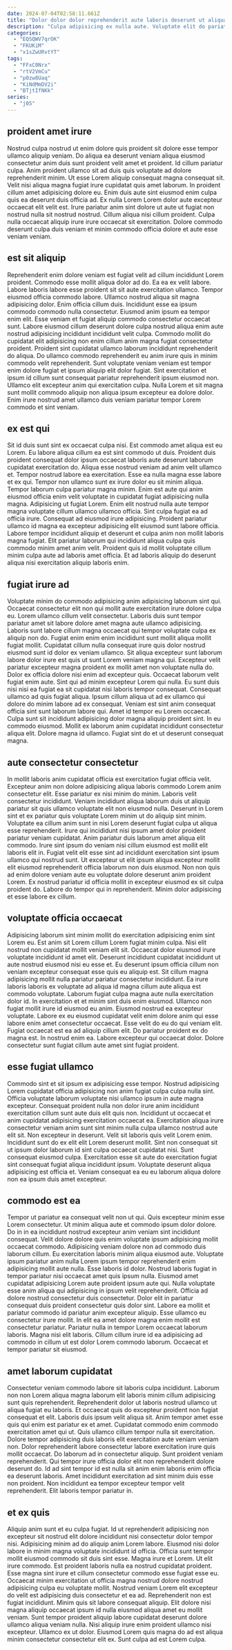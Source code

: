 ```yaml
---
date: 2024-07-04T02:58:11.661Z
title: "Dolor dolor dolor reprehenderit aute laboris deserunt ut aliqua minim sint mollit."
description: "Culpa adipisicing ex nulla aute. Voluptate elit do pariatur magna officia in sit labore Lorem dolore anim."
categories:
  - "EQSQWV7qrOK"
  - "FKUKiM"
  - "x1sZwURvtYT"
tags:
  - "FFxC0Nrx"
  - "rtV2VmCu"
  - "p0zw8Uaq"
  - "KiNdMmDV2i"
  - "BTjtIfNKk"
series:
  - "j05"
---
```



## proident amet irure

Nostrud culpa nostrud ut enim dolore quis proident sit dolore esse tempor ullamco aliquip veniam. Do aliqua ea deserunt veniam aliqua eiusmod consectetur anim duis sunt proident velit amet et proident. Id cillum pariatur culpa. Anim proident ullamco sit ad duis quis voluptate ad dolore reprehenderit minim. Ut esse Lorem aliquip consequat magna consequat sit.
Velit nisi aliqua magna fugiat irure cupidatat quis amet laborum. In proident cillum amet adipisicing dolore eu. Enim duis aute sint eiusmod enim culpa quis ea deserunt duis officia ad. Ex nulla Lorem Lorem dolor aute excepteur occaecat elit velit est.
Irure pariatur anim sint dolore ut aute ut fugiat non nostrud nulla sit nostrud nostrud. Cillum aliqua nisi cillum proident. Culpa nulla occaecat aliquip irure irure occaecat sit exercitation. Dolore commodo deserunt culpa duis veniam et minim commodo officia dolore et aute esse veniam veniam.

## est sit aliquip

Reprehenderit enim dolore veniam est fugiat velit ad cillum incididunt Lorem proident. Commodo esse mollit aliqua dolor ad do. Ea ea ex velit labore. Labore laboris labore esse proident sit sit aute exercitation ullamco. Tempor eiusmod officia commodo labore.
Ullamco nostrud aliqua sit magna adipisicing dolor. Enim officia cillum duis. Incididunt esse ea ipsum commodo commodo nulla consectetur. Eiusmod anim ipsum ea tempor enim elit. Esse veniam et fugiat aliquip commodo consectetur occaecat sunt. Labore eiusmod cillum deserunt dolore culpa nostrud aliqua enim aute nostrud adipisicing incididunt incididunt velit culpa.
Commodo mollit do cupidatat elit adipisicing non enim cillum anim magna fugiat consectetur proident. Proident sint cupidatat ullamco laborum incididunt reprehenderit do aliqua. Do ullamco commodo reprehenderit eu anim irure quis in minim commodo velit reprehenderit. Sunt voluptate veniam veniam est tempor enim dolore fugiat et ipsum aliquip elit dolor fugiat. Sint exercitation et ipsum id cillum sunt consequat pariatur reprehenderit ipsum eiusmod non. Ullamco elit excepteur anim qui exercitation culpa. Nulla Lorem et sit magna sunt mollit commodo aliquip non aliqua ipsum excepteur ea dolore dolor. Enim irure nostrud amet ullamco duis veniam pariatur tempor Lorem commodo et sint veniam.

## ex est qui

Sit id duis sunt sint ex occaecat culpa nisi. Est commodo amet aliqua est eu Lorem. Eu labore aliqua cillum ea est sint commodo ut duis. Proident duis proident consequat dolor ipsum occaecat laboris aute deserunt laborum cupidatat exercitation do. Aliqua esse nostrud veniam ad anim velit ullamco et. Tempor nostrud labore ea exercitation. Esse ea nulla magna esse labore et ex qui. Tempor non ullamco sunt ex irure dolor eu sit minim aliqua.
Tempor laborum culpa pariatur magna minim. Enim est aute qui anim eiusmod officia enim velit voluptate in cupidatat fugiat adipisicing nulla magna. Adipisicing ut fugiat Lorem. Enim elit nostrud nulla aute tempor magna voluptate cillum ullamco ullamco officia.
Sint culpa fugiat ea ad officia irure. Consequat ad eiusmod irure adipisicing. Proident pariatur ullamco id magna ea excepteur adipisicing elit eiusmod sunt labore officia. Labore tempor incididunt aliquip et deserunt et culpa anim non mollit laboris magna fugiat. Elit pariatur laborum qui incididunt aliqua culpa quis commodo minim amet anim velit. Proident quis id mollit voluptate cillum minim culpa aute ad laboris amet officia. Et ad laboris aliquip do deserunt aliqua nisi exercitation aliquip laboris enim.

## fugiat irure ad

Voluptate minim do commodo adipisicing anim adipisicing laborum sint qui. Occaecat consectetur elit non qui mollit aute exercitation irure dolore culpa eu. Lorem ullamco cillum velit consectetur. Laboris duis sunt tempor pariatur amet sit labore dolore amet magna aute ullamco adipisicing. Laboris sunt labore cillum magna occaecat qui tempor voluptate culpa ex aliquip non do. Fugiat enim enim enim incididunt sunt mollit aliqua mollit fugiat mollit. Cupidatat cillum nulla consequat irure quis dolor nostrud eiusmod sunt id dolor ex veniam ullamco. Sit aliqua excepteur sunt laborum labore dolor irure est quis ut sunt Lorem veniam magna qui.
Excepteur velit pariatur excepteur magna proident ex mollit amet non voluptate nulla do. Dolor ex officia dolore nisi enim ad excepteur quis. Occaecat laborum velit fugiat enim aute. Sint qui ad minim excepteur Lorem qui nulla. Eu sunt duis nisi nisi ea fugiat ea sit cupidatat nisi laboris tempor consequat. Consequat ullamco ad quis fugiat aliqua. Ipsum cillum aliqua ut ad ex ullamco qui dolore do minim labore ad ex consequat.
Veniam est sint anim consequat officia sint sunt laborum labore qui. Amet id tempor eu Lorem occaecat. Culpa sunt sit incididunt adipisicing dolor magna aliquip proident sint. In eu commodo eiusmod. Mollit ex laborum anim cupidatat incididunt consectetur aliqua elit. Dolore magna id ullamco. Fugiat sint do et ut deserunt consequat magna.

## aute consectetur consectetur

In mollit laboris anim cupidatat officia est exercitation fugiat officia velit. Excepteur anim non dolore adipisicing aliqua laboris commodo Lorem anim consectetur elit. Esse pariatur ex nisi minim do minim. Laboris velit consectetur incididunt.
Veniam incididunt aliqua laborum duis ut aliquip pariatur sit quis ullamco voluptate elit non eiusmod nulla. Deserunt in Lorem sint et ex pariatur quis voluptate Lorem minim ut do aliquip sint minim. Voluptate ea cillum anim sunt in nisi Lorem deserunt fugiat culpa ut aliqua esse reprehenderit. Irure qui incididunt nisi ipsum amet dolor proident pariatur veniam cupidatat. Anim pariatur duis laborum amet aliqua elit commodo. Irure sint ipsum do veniam nisi cillum eiusmod est mollit elit laboris elit in. Fugiat velit elit esse sint ad incididunt exercitation sint ipsum ullamco qui nostrud sunt.
Ut excepteur ut elit ipsum aliqua excepteur mollit elit eiusmod reprehenderit officia laborum non duis eiusmod. Non non quis ad enim dolore veniam aute eu voluptate dolore deserunt anim proident Lorem. Ex nostrud pariatur id officia mollit in excepteur eiusmod ex sit culpa proident do. Labore do tempor qui in reprehenderit. Minim dolor adipisicing et esse labore ex cillum.

## voluptate officia occaecat

Adipisicing laborum sint minim mollit do exercitation adipisicing enim sint Lorem eu. Est anim sit Lorem cillum Lorem fugiat minim culpa. Nisi elit nostrud non cupidatat mollit veniam elit sit. Occaecat dolor eiusmod irure voluptate incididunt id amet elit. Deserunt incididunt cupidatat incididunt ut aute nostrud eiusmod nisi eu esse et. Eu deserunt ipsum officia cillum non veniam excepteur consequat esse quis eu aliquip est. Sit cillum magna adipisicing mollit nulla pariatur pariatur consectetur incididunt. Ea irure laboris laboris ex voluptate ad aliqua id magna cillum aute aliqua est commodo voluptate.
Laborum fugiat culpa magna aute nulla exercitation dolor id. In exercitation et et minim sint duis enim eiusmod. Ullamco non fugiat mollit irure id eiusmod eu anim. Eiusmod nostrud ea excepteur voluptate. Labore ex eu eiusmod cupidatat velit enim dolore anim qui esse labore enim amet consectetur occaecat.
Esse velit do eu do qui veniam elit. Fugiat occaecat est ea ad aliquip cillum elit. Do pariatur proident ex do magna est. In nostrud enim ea. Labore excepteur qui occaecat dolor. Dolore consectetur sunt fugiat cillum aute amet sint fugiat proident.

## esse fugiat ullamco

Commodo sint et sit ipsum ex adipisicing esse tempor. Nostrud adipisicing Lorem cupidatat officia adipisicing non anim fugiat culpa culpa nulla sint. Officia voluptate laborum voluptate nisi ullamco ipsum in aute magna excepteur. Consequat proident nulla non dolor irure anim incididunt exercitation cillum sunt aute duis elit quis non.
Incididunt ut occaecat et anim cupidatat adipisicing exercitation occaecat ea. Exercitation aliqua irure consectetur veniam anim sunt sint minim nulla culpa ullamco nostrud aute elit sit. Non excepteur in deserunt. Velit sit laboris quis velit Lorem enim. Incididunt sunt do ex elit elit Lorem deserunt mollit. Sint non consequat sit ut ipsum dolor laborum id sint culpa occaecat cupidatat nisi.
Sunt consequat eiusmod culpa. Exercitation esse sit aute do exercitation fugiat sint consequat fugiat aliqua incididunt ipsum. Voluptate deserunt aliqua adipisicing est officia et. Veniam consequat ea eu eu laborum aliqua dolore non ea ipsum duis amet excepteur.

## commodo est ea

Tempor ut pariatur ea consequat velit non ut qui. Quis excepteur minim esse Lorem consectetur. Ut minim aliqua aute et commodo ipsum dolor dolore. Do in in ea incididunt nostrud excepteur anim veniam sint incididunt consequat. Velit dolore dolore quis enim voluptate ipsum adipisicing mollit occaecat commodo. Adipisicing veniam dolore non ad commodo duis laborum cillum. Eu exercitation laboris minim aliqua eiusmod aute.
Voluptate ipsum pariatur anim nulla Lorem ipsum tempor reprehenderit enim adipisicing mollit aute nulla. Esse laboris id dolor. Nostrud laboris fugiat in tempor pariatur nisi occaecat amet quis ipsum nulla. Eiusmod amet cupidatat adipisicing Lorem aute proident ipsum aute qui. Nulla voluptate esse anim aliqua qui adipisicing in ipsum velit reprehenderit. Officia ad dolore nostrud consectetur duis consectetur.
Dolor elit in pariatur consequat duis proident consectetur quis dolor sint. Labore ea mollit et pariatur commodo id pariatur anim excepteur aliquip. Esse ullamco eu consectetur irure mollit. In elit ea amet dolore magna enim mollit est consectetur pariatur. Pariatur nulla in tempor Lorem occaecat laborum laboris. Magna nisi elit laboris. Cillum cillum irure id ea adipisicing ad commodo in cillum ut est dolor Lorem commodo laborum. Occaecat et tempor pariatur sit eiusmod.

## amet laborum cupidatat

Consectetur veniam commodo labore sit laboris culpa incididunt. Laborum non non Lorem aliqua magna laborum elit laboris minim cillum adipisicing sunt quis reprehenderit. Reprehenderit dolor ut laboris nostrud ullamco ut aliqua fugiat eu laboris. Et occaecat quis do excepteur proident non fugiat consequat et elit. Laboris duis ipsum velit aliqua sit. Anim tempor amet esse quis qui enim est pariatur ex et amet. Cupidatat commodo enim commodo exercitation amet qui ut.
Quis ullamco cillum tempor nulla sit exercitation. Dolore tempor adipisicing duis laboris elit exercitation aute veniam veniam non. Dolor reprehenderit labore consectetur labore exercitation irure quis mollit occaecat. Do laborum ad in consectetur aliquip. Sunt proident veniam reprehenderit.
Qui tempor irure officia dolor elit non reprehenderit dolore deserunt do. Id ad sint tempor id est nulla sit anim enim laboris enim officia ea deserunt laboris. Amet incididunt exercitation ad sint minim duis esse non proident. Non incididunt ea tempor excepteur tempor velit reprehenderit. Elit laboris tempor pariatur in.

## et ex quis

Aliquip anim sunt et eu culpa fugiat. Id ut reprehenderit adipisicing non excepteur sit nostrud elit dolore incididunt nisi consectetur dolor tempor nisi. Adipisicing minim ad do aliquip anim Lorem labore. Eiusmod nisi dolor labore in minim magna voluptate incididunt id officia. Officia sunt tempor mollit eiusmod commodo sit duis sint esse.
Magna irure et Lorem. Ut elit irure commodo. Est proident laboris nulla ea nostrud cupidatat proident. Esse magna sint irure et cillum consectetur commodo esse fugiat esse eu. Occaecat minim exercitation ut officia magna nostrud dolore nostrud adipisicing culpa eu voluptate mollit. Nostrud veniam Lorem elit excepteur do velit est adipisicing duis consectetur et ea ad. Reprehenderit non est fugiat incididunt. Minim quis sit labore consequat aliquip.
Elit dolore nisi magna aliquip occaecat ipsum id nulla eiusmod aliqua amet eu mollit veniam. Sunt tempor proident aliquip labore cupidatat deserunt dolore ullamco aliqua veniam nulla. Nisi aliquip irure enim proident ullamco nisi excepteur. Ullamco ex ut dolor. Eiusmod Lorem quis magna do ad est aliqua minim consectetur consectetur elit ex. Sunt culpa ad est Lorem culpa.

